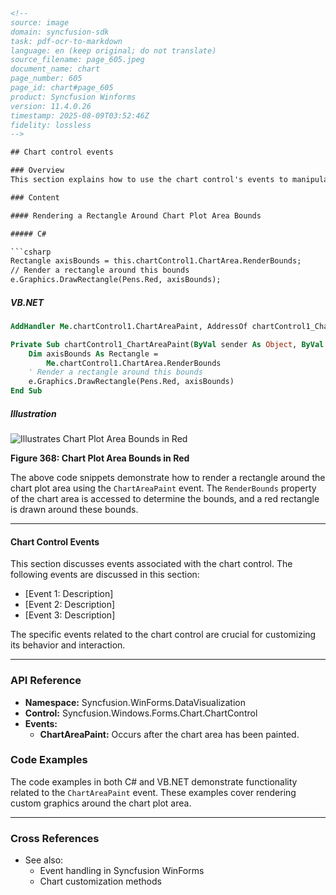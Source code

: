 ```html
<!-- 
source: image
domain: syncfusion-sdk
task: pdf-ocr-to-markdown
language: en (keep original; do not translate)
source_filename: page_605.jpeg
document_name: chart
page_number: 605
page_id: chart#page_605
product: Syncfusion Winforms
version: 11.4.0.26
timestamp: 2025-08-09T03:52:46Z
fidelity: lossless
-->

## Chart control events

### Overview
This section explains how to use the chart control's events to manipulate and customize chart plot area bounds using code examples in C# and VB.NET. It includes a practical example of rendering a red rectangle around the chart plot area bounds and discusses various chart control events.

### Content

#### Rendering a Rectangle Around Chart Plot Area Bounds

##### C#

```csharp
Rectangle axisBounds = this.chartControl1.ChartArea.RenderBounds;
// Render a rectangle around this bounds
e.Graphics.DrawRectangle(Pens.Red, axisBounds);
```

##### VB.NET

```vb
AddHandler Me.chartControl1.ChartAreaPaint, AddressOf chartControl1_ChartAreaPaint

Private Sub chartControl1_ChartAreaPaint(ByVal sender As Object, ByVal e As System.Windows.Forms.PaintEventArgs)
    Dim axisBounds As Rectangle = 
        Me.chartControl1.ChartArea.RenderBounds
    ' Render a rectangle around this bounds
    e.Graphics.DrawRectangle(Pens.Red, axisBounds)
End Sub
```

##### Illustration

![Illustrates Chart Plot Area Bounds in Red](Illustrates_Chart_Plot_Area_Bounds.png)

**Figure 368: Chart Plot Area Bounds in Red**

The above code snippets demonstrate how to render a rectangle around the chart plot area using the `ChartAreaPaint` event. The `RenderBounds` property of the chart area is accessed to determine the bounds, and a red rectangle is drawn around these bounds.

---

#### Chart Control Events

This section discusses events associated with the chart control. The following events are discussed in this section:
- [Event 1: Description]
- [Event 2: Description]
- [Event 3: Description]

The specific events related to the chart control are crucial for customizing its behavior and interaction. 

---

### API Reference

- **Namespace:** Syncfusion.WinForms.DataVisualization
- **Control:** Syncfusion.Windows.Forms.Chart.ChartControl
- **Events:**
  - **ChartAreaPaint:** Occurs after the chart area has been painted.

### Code Examples

The code examples in both C# and VB.NET demonstrate functionality related to the `ChartAreaPaint` event. These examples cover rendering custom graphics around the chart plot area.

---

### Cross References

- See also: 
  - Event handling in Syncfusion WinForms
  - Chart customization methods

<!-- tags: [chart, renderbounds, event_handling, chart_control, windows_forms] keywords: [chartAreaPaint, renderbounds, red_rectangle, customize_chart_appearance, event_handler] -->
```